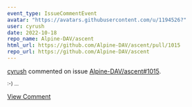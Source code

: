 ```yaml
---
event_type: IssueCommentEvent
avatar: "https://avatars.githubusercontent.com/u/1194526?"
user: cyrush
date: 2022-10-18
repo_name: Alpine-DAV/ascent
html_url: https://github.com/Alpine-DAV/ascent/pull/1015
repo_url: https://github.com/Alpine-DAV/ascent
---
```


<a href='https://github.com/cyrush' target='_blank'>cyrush</a> commented on issue <a href='https://github.com/Alpine-DAV/ascent/pull/1015' target='_blank'>Alpine-DAV/ascent#1015</a>.

<small>:-) ...</small>

<a href='https://github.com/Alpine-DAV/ascent/pull/1015' target='_blank'>View Comment</a>
